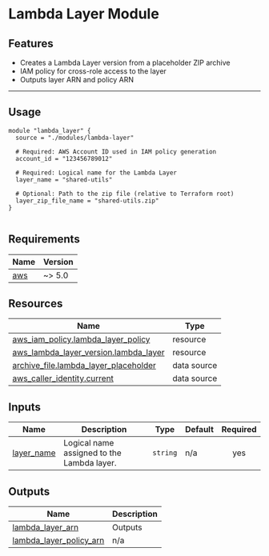 # Lambda Layer Module

## Features

- Creates a Lambda Layer version from a placeholder ZIP archive
- IAM policy for cross-role access to the layer
- Outputs layer ARN and policy ARN

---

## Usage

```hcl
module "lambda_layer" {
  source = "./modules/lambda-layer"

  # Required: AWS Account ID used in IAM policy generation
  account_id = "123456789012"

  # Required: Logical name for the Lambda Layer
  layer_name = "shared-utils"

  # Optional: Path to the zip file (relative to Terraform root)
  layer_zip_file_name = "shared-utils.zip"
}


```

<!-- BEGIN_TF_DOCS -->
## Requirements

| Name | Version |
|------|---------|
| <a name="requirement_aws"></a> [aws](#requirement\_aws) | ~> 5.0 |
## Resources

| Name | Type |
|------|------|
| [aws_iam_policy.lambda_layer_policy](https://registry.terraform.io/providers/hashicorp/aws/latest/docs/resources/iam_policy) | resource |
| [aws_lambda_layer_version.lambda_layer](https://registry.terraform.io/providers/hashicorp/aws/latest/docs/resources/lambda_layer_version) | resource |
| [archive_file.lambda_layer_placeholder](https://registry.terraform.io/providers/hashicorp/archive/latest/docs/data-sources/file) | data source |
| [aws_caller_identity.current](https://registry.terraform.io/providers/hashicorp/aws/latest/docs/data-sources/caller_identity) | data source |
## Inputs

| Name | Description | Type | Default | Required |
|------|-------------|------|---------|:--------:|
| <a name="input_layer_name"></a> [layer\_name](#input\_layer\_name) | Logical name assigned to the Lambda layer. | `string` | n/a | yes |
## Outputs

| Name | Description |
|------|-------------|
| <a name="output_lambda_layer_arn"></a> [lambda\_layer\_arn](#output\_lambda\_layer\_arn) | Outputs |
| <a name="output_lambda_layer_policy_arn"></a> [lambda\_layer\_policy\_arn](#output\_lambda\_layer\_policy\_arn) | n/a |
<!-- END_TF_DOCS -->

